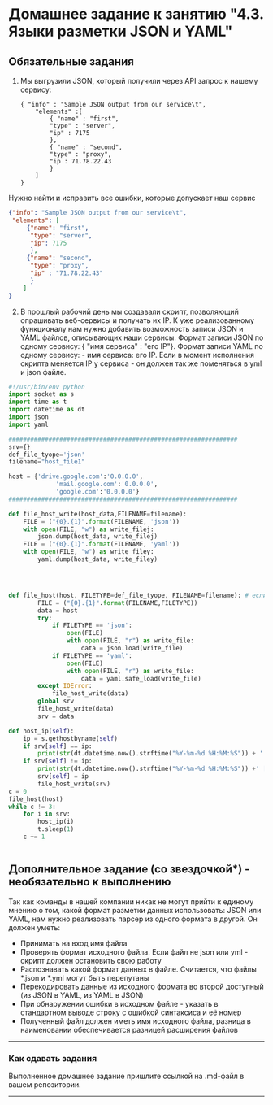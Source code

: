 # Домашнее задание к занятию "4.3. Языки разметки JSON и YAML"

## Обязательные задания

1. Мы выгрузили JSON, который получили через API запрос к нашему сервису:
	```
    { "info" : "Sample JSON output from our service\t",
        "elements" :[
            { "name" : "first",
            "type" : "server",
            "ip" : 7175 
            },
            { "name" : "second",
            "type" : "proxy",
            "ip : 71.78.22.43
            }
        ]
    }
	```
  Нужно найти и исправить все ошибки, которые допускает наш сервис
```json
{"info": "Sample JSON output from our service\t",
 "elements": [
     {"name": "first",
      "type": "server",
      "ip": 7175
      },
     {"name": "second",
      "type": "proxy",
      "ip" : "71.78.22.43"
      }
    ]
}


```
2. В прошлый рабочий день мы создавали скрипт, позволяющий опрашивать веб-сервисы и получать их IP. К уже реализованному функционалу нам нужно добавить возможность записи JSON и YAML файлов, описывающих наши сервисы. Формат записи JSON по одному сервису: { "имя сервиса" : "его IP"}. Формат записи YAML по одному сервису: - имя сервиса: его IP. Если в момент исполнения скрипта меняется IP у сервиса - он должен так же поменяться в yml и json файле.
```python
#!/usr/bin/env python
import socket as s
import time as t
import datetime as dt
import json
import yaml

###############################################################
srv={}
def_file_tyope='json'
filename="host_file1"

host = {'drive.google.com':'0.0.0.0',
             'mail.google.com':'0.0.0.0',
             'google.com':'0.0.0.0'}
###############################################################

def file_host_write(host_data,FILENAME=filename):
    FILE = ("{0}.{1}".format(FILENAME, 'json'))
    with open(FILE, "w") as write_filej:
        json.dump(host_data, write_filej)
    FILE = ("{0}.{1}".format(FILENAME, 'yaml'))
    with open(FILE, "w") as write_filey:
        yaml.dump(host_data, write_filey)




def file_host(host, FILETYPE=def_file_tyope, FILENAME=filename): # если фаил есть взять данные из необходимого
        FILE = ("{0}.{1}".format(FILENAME,FILETYPE))
        data = host
        try:
            if FILETYPE == 'json':
                open(FILE)
                with open(FILE, "r") as write_file:
                    data = json.load(write_file)
            if FILETYPE == 'yaml':
                open(FILE)
                with open(FILE, "r") as write_file:
                    data = yaml.safe_load(write_file)
        except IOError:
            file_host_write(data)
        global srv
        file_host_write(data)
        srv = data

def host_ip(self):
    ip = s.gethostbyname(self)
    if srv[self] == ip:
        print(str(dt.datetime.now().strftime("%Y-%m-%d %H:%M:%S")) + ' ' + self +' '+ip )
    if srv[self] != ip:
        print(str(dt.datetime.now().strftime("%Y-%m-%d %H:%M:%S")) +' [ERROR] ' + self +' IP mistmatch: '+srv[self]+' '+ip)
        srv[self] = ip
        file_host_write(srv)
c = 0
file_host(host)
while c != 3:
    for i in srv:
        host_ip(i)
        t.sleep(1)
    c += 1



```
## Дополнительное задание (со звездочкой*) - необязательно к выполнению

Так как команды в нашей компании никак не могут прийти к единому мнению о том, какой формат разметки данных использовать: JSON или YAML, нам нужно реализовать парсер из одного формата в другой. Он должен уметь:
   * Принимать на вход имя файла
   * Проверять формат исходного файла. Если файл не json или yml - скрипт должен остановить свою работу
   * Распознавать какой формат данных в файле. Считается, что файлы *.json и *.yml могут быть перепутаны
   * Перекодировать данные из исходного формата во второй доступный (из JSON в YAML, из YAML в JSON)
   * При обнаружении ошибки в исходном файле - указать в стандартном выводе строку с ошибкой синтаксиса и её номер
   * Полученный файл должен иметь имя исходного файла, разница в наименовании обеспечивается разницей расширения файлов

---

### Как сдавать задания

Выполненное домашнее задание пришлите ссылкой на .md-файл в вашем репозитории.

---